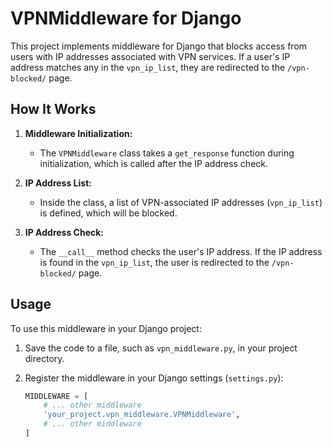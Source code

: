 # VPNMiddleware for Django

This project implements middleware for Django that blocks access from users with IP addresses associated with VPN services. If a user's IP address matches any in the `vpn_ip_list`, they are redirected to the `/vpn-blocked/` page.

## How It Works

1. **Middleware Initialization:**
   - The `VPNMiddleware` class takes a `get_response` function during initialization, which is called after the IP address check.

2. **IP Address List:**
   - Inside the class, a list of VPN-associated IP addresses (`vpn_ip_list`) is defined, which will be blocked.

3. **IP Address Check:**
   - The `__call__` method checks the user's IP address. If the IP address is found in the `vpn_ip_list`, the user is redirected to the `/vpn-blocked/` page.

## Usage

To use this middleware in your Django project:

1. Save the code to a file, such as `vpn_middleware.py`, in your project directory.

2. Register the middleware in your Django settings (`settings.py`):

   ```python
   MIDDLEWARE = [
       # ... other middleware
       'your_project.vpn_middleware.VPNMiddleware',
       # ... other middleware
   ]
   ```

